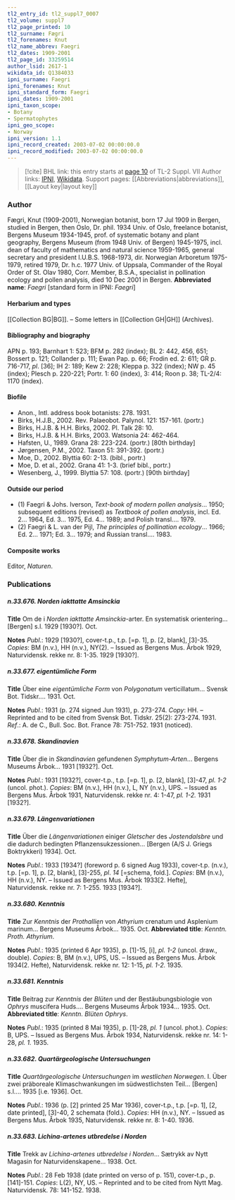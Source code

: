 ```yaml
---
tl2_entry_id: tl2_suppl7_0007
tl2_volume: suppl7
tl2_page_printed: 10
tl2_surname: Fægri
tl2_forenames: Knut
tl2_name_abbrev: Faegri
tl2_dates: 1909-2001
tl2_page_id: 33259514
author_lsid: 2617-1
wikidata_id: Q1384033
ipni_surname: Faegri
ipni_forenames: Knut
ipni_standard_form: Faegri
ipni_dates: 1909-2001
ipni_taxon_scope: 
- Botany
- Spermatophytes
ipni_geo_scope: 
- Norway
ipni_version: 1.1
ipni_record_created: 2003-07-02 00:00:00.0
ipni_record_modified: 2003-07-02 00:00:00.0
---
```


> [!cite] BHL link: this entry starts at [page 10](https://www.biodiversitylibrary.org/page/33259514) of TL-2 Suppl. VII
> Author links: [IPNI](https://www.ipni.org/a/2617-1), [Wikidata](https://www.wikidata.org/wiki/Q1384033). Support pages: [[Abbreviations|abbreviations]], [[Layout key|layout key]]

### Author

Fægri, Knut (1909-2001), Norwegian botanist, born 17 Jul 1909 in Bergen, studied in Bergen, then Oslo, Dr. phil. 1934 Univ. of Oslo, freelance botanist, Bergens Museum 1934-1945, prof. of systematic botany and plant geography, Bergens Museum (from 1948 Univ. of Bergen) 1945-1975, incl. dean of faculty of mathematics and natural science 1959-1965, general secretary and president I.U.B.S. 1968-1973, dir. Norwegian Arboretum 1975-1979, retired 1979, Dr. h.c. 1977 Univ. of Uppsala, Commander of the Royal Order of St. Olav 1980, Corr. Member, B.S.A., specialist in pollination ecology and pollen analysis, died 10 Dec 2001 in Bergen. 
**Abbreviated name**: *Faegri* \[standard form in IPNI: *Faegri*\]

#### Herbarium and types

[[Collection BG|BG]]. – Some letters in [[Collection GH|GH]] (Archives).

#### Bibliography and biography

APN p. 193; Barnhart 1: 523; BFM p. 282 (index); BL 2: 442, 456, 651; Bossert p. 121; Collander p. 111; Ewan Pap. p. 66; Frodin ed. 2: 611; GR p. 716-717, *pl*. \[36\]; IH 2: 189; Kew 2: 228; Kleppa p. 322 (index); NW p. 45 (index); Plesch p. 220-221; Portr. 1: 60 (index), 3: 414; Roon p. 38; TL-2/4: 1170 (index).

#### Biofile

- Anon., Intl. address book botanists: 278. 1931.
- Birks, H.J.B., 2002. Rev. Palaeobot. Palynol. 121: 157-161. (portr.)
- Birks, H.J.B. & H.H. Birks, 2002. Pl. Talk 28: 10.
- Birks, H.J.B. & H.H. Birks, 2003. Watsonia 24: 462-464.
- Hafsten, U., 1989. Grana 28: 223-224. (portr.) \[80th birthday\]
- Jørgensen, P.M., 2002. Taxon 51: 391-392. (portr.)
- Moe, D., 2002. Blyttia 60: 2-13. (bibl., portr.)
- Moe, D. et al., 2002. Grana 41: 1-3. (brief bibl., portr.)
- Wesenberg, J., 1999. Blyttia 57: 108. (portr.) \[90th birthday\]

#### Outside our period

- (1) Faegri & Johs. Iverson, *Text-book of modern pollen analysis*... 1950; subsequent editions (revised) as *Textbook of pollen analysis*, incl. Ed. 2... 1964, Ed. 3... 1975, Ed. 4... 1989; and Polish transl.... 1979.
- (2) Faegri & L. van der Pijl, *The principles of pollination ecology*... 1966; Ed. 2... 1971; Ed. 3... 1979; and Russian transl.... 1983.

#### Composite works

Editor, *Naturen*.

### Publications

##### n.33.676. Norden iakttatte Amsinckia

**Title**
Om de i *Norden iakttatte Amsinckia*-arter. En systematisk orientering... \[Bergen\] s.l. 1929 \[1930?\]. Oct.

**Notes**
*Publ*.: 1929 \[1930?\], cover-t.p., t.p. \[=p. 1\], p. \[2, blank\], \[3\]-35. *Copies*: BM (n.v.), HH (n.v.), NY(2). – Issued as Bergens Mus. Årbok 1929, Naturvidensk. rekke nr. 8: 1-35. 1929 \[1930?\].

##### n.33.677. eigentümliche Form

**Title**
Über eine *eigentümliche Form* von *Polygonatum* verticillatum... Svensk Bot. Tidskr.... 1931. Oct.

**Notes**
*Publ*.: 1931 (p. 274 signed Jun 1931), p. 273-274. *Copy*: HH. – Reprinted and to be cited from Svensk Bot. Tidskr. 25(2): 273-274. 1931.
*Ref*.: A. de C., Bull. Soc. Bot. France 78: 751-752. 1931 (noticed).

##### n.33.678. Skandinavien

**Title**
Über die in *Skandinavien* gefundenen *Symphytum-Arten*... Bergens Museums Årbok... 1931 \[1932?\]. Oct.

**Notes**
*Publ*.: 1931 \[1932?\], cover-t.p., t.p. \[=p. 1\], p. \[2, blank\], \[3\]-47, *pl. 1-2* (uncol. phot.).
*Copies*: BM (n.v.), HH (n.v.), L, NY (n.v.), UPS. – Issued as Bergens Mus. Årbok 1931, Naturvidensk. rekke nr. 4: 1-47, *pl. 1-2.* 1931 \[1932?\].

##### n.33.679. Längenvariationen

**Title**
Über die *Längenvariationen* einiger *Gletscher* des *Jostendalsbre* und die dadurch bedingten Pflanzensukzessionen... \[Bergen (A/S J. Griegs Boktrykkeri) 1934\]. Oct.

**Notes**
*Publ*.: 1933 \[1934?\] (foreword p. 6 signed Aug 1933), cover-t.p. (n.v.), t.p. \[=p. 1\], p. \[2, blank\], \[3\]-255, *pl*. *14* \[=schema, fold.\]. *Copies*: BM (n.v.), HH (n.v.), NY. – Issued as Bergens Mus. Årbok 1933\[2. Hefte\], Naturvidensk. rekke nr. 7: 1-255. 1933 \[1934?\].

##### n.33.680. Kenntnis

**Title**
Zur *Kenntnis* der *Prothallien* von *Athyrium* crenatum und Asplenium marinum... Bergens Museums Årbok... 1935. Oct.
**Abbreviated title**: *Kenntn. Proth. Athyrium*.

**Notes**
*Publ*.: 1935 (printed 6 Apr 1935), p. \[1\]-15, \[i\], *pl. 1-2* (uncol. draw., double). *Copies*: B, BM (n.v.), UPS, US. – Issued as Bergens Mus. Årbok 1934(2. Hefte), Naturvidensk. rekke nr. 12: 1-15, *pl. 1-2.* 1935.

##### n.33.681. Kenntnis

**Title**
Beitrag zur *Kenntnis* der *Blüten* und der Bestäubungsbiologie von *Ophrys* muscifera Huds.... Bergens Museums Årbok 1934... 1935. Oct.
**Abbreviated title**: *Kenntn. Blüten Ophrys*.

**Notes**
*Publ*.: 1935 (printed 8 Mai 1935), p. \[1\]-28, *pl. 1* (uncol. phot.). *Copies*: B, UPS. – Issued as Bergens Mus. Årbok 1934, Naturvidensk. rekke nr. 14: 1-28, *pl. 1.* 1935.

##### n.33.682. Quartärgeologische Untersuchungen

**Title**
*Quartärgeologische Untersuchungen* im *westlichen Norwegen*. I. Über zwei präboreale Klimaschwankungen im südwestlichsten Teil... \[Bergen\] s.l.... 1935 \[i.e. 1936\]. Oct.

**Notes**
*Publ*.: 1936 (p. \[2\] printed 25 Mar 1936), cover-t.p., t.p. \[=p. 1\], \[2, date printed\], \[3\]-40, 2 schemata (fold.). *Copies*: HH (n.v.), NY. – Issued as Bergens Mus. Årbok 1935, Naturvidensk. rekke nr. 8: 1-40. 1936.

##### n.33.683. Lichina-artenes utbredelse i Norden

**Title**
Trekk av *Lichina-artenes utbredelse i Norden*... Sætrykk av Nytt Magasin for Naturvidenskapene... 1938. Oct.

**Notes**
*Publ*.: 28 Feb 1938 (date printed on verso of p. 151), cover-t.p., p. \[141\]-151. *Copies*: L(2), NY, US. – Reprinted and to be cited from Nytt Mag. Naturvidensk. 78: 141-152. 1938.

